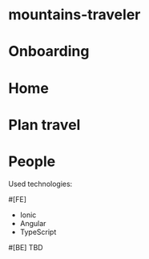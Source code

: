 # mountains-traveler
# Onboarding

# Home

# Plan travel

# People


Used technologies: 

#[FE]
- Ionic 
- Angular
- TypeScript

#[BE]
TBD

